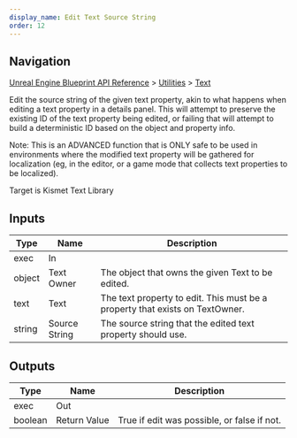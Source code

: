 ```yaml
---
display_name: Edit Text Source String
order: 12
---
```

## Navigation

[Unreal Engine Blueprint API Reference](https://dev.epicgames.com/documentation/en-us/unreal-engine/BlueprintAPI) > [Utilities](https://dev.epicgames.com/documentation/en-us/unreal-engine/BlueprintAPI/Utilities) > [Text](https://dev.epicgames.com/documentation/en-us/unreal-engine/BlueprintAPI/Utilities/Text)

Edit the source string of the given text property, akin to what happens when editing a text property in a details panel.
This will attempt to preserve the existing ID of the text property being edited, or failing that will attempt to build a deterministic ID based on the object and property info.

Note: This is an ADVANCED function that is ONLY safe to be used in environments where the modified text property will be gathered for localization (eg, in the editor, or a game mode that collects text properties to be localized).

Target is Kismet Text Library

## Inputs

| Type | Name | Description |
| --- | --- | --- |
| exec | In |  |
| object | Text Owner | The object that owns the given Text to be edited. |
| text | Text | The text property to edit. This must be a property that exists on TextOwner. |
| string | Source String | The source string that the edited text property should use. |

## Outputs

| Type | Name | Description |
| --- | --- | --- |
| exec | Out |  |
| boolean | Return Value | True if edit was possible, or false if not. |
